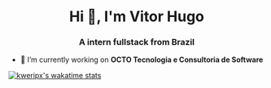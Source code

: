 <h1 align="center">Hi 👋, I'm Vitor Hugo</h1>
<h3 align="center">A intern fullstack from Brazil</h3>

- 🔭 I’m currently working on **OCTO Tecnologia e Consultoria de Software**

[![kweripx's wakatime stats](https://github-readme-stats.vercel.app/api/wakatime?username=willianrod)](https://github.com/anuraghazra/github-readme-stats)
